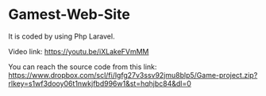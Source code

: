 # Gamest-Web-Site
It is coded by using Php Laravel.

Video link: https://youtu.be/iXLakeFVmMM

You can reach the source code from this link: <br>
https://www.dropbox.com/scl/fi/lgfg27v3ssv92jmu8blp5/Game-project.zip?rlkey=s1wf3dooy06t1nwkjfbd996w1&st=hqhjbc84&dl=0
